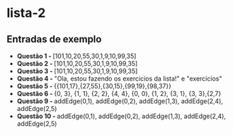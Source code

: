 # lista-2
## Entradas de exemplo
<ul>
  <li><b>Questão 1 - </b> [101,10,20,55,30,1,9,10,99,35]</li>
  <li><b>Questão 2 - </b> [101,10,20,55,30,1,9,10,99,35]</li>
  <li><b>Questão 3 - </b> [101,10,20,55,30,1,9,10,99,35]</li>
  <li><b>Questão 4 - </b> "Ola, estou fazendo os exercicios da lista!" e "exercicios"</li>
  <li><b>Questão 5 - </b> {{101,17},{27,55},{30,15},{99,19},{98,37}}</li>
  <li><b>Questão 6 - </b> {0, 3}, {1, 1}, {2, 2}, {4, 4}, {0, 0}, {1, 2}, {3, 1}, {3, 3},{2,7}</li>
  <li><b>Questão 9 - </b> addEdge(0,1), addEdge(0,2), addEdge(1,3), addEdge(2,4), addEdge(2,5)</li>
  <li><b>Questão 10 - </b> addEdge(0,1), addEdge(0,2), addEdge(1,3), addEdge(2,4), addEdge(2,5)</li>
</ul>
